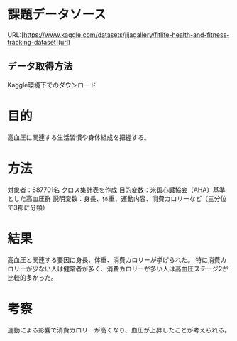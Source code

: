 # 課題データソース

URL:[https://www.kaggle.com/datasets/jijagallery/fitlife-health-and-fitness-tracking-dataset](url)

## データ取得方法

Kaggle環境下でのダウンロード

# 目的

高血圧に関連する生活習慣や身体組成を把握する。

# 方法
対象者：687701名
クロス集計表を作成
目的変数：米国心臓協会（AHA）基準とした高血圧群
説明変数：身長、体重、運動内容、消費カロリーなど（三分位で3郡に分類）

# 結果

高血圧と関連する要因に身長、体重、消費カロリーが挙げられた。
特に消費カロリーが少ない人は健常者が多く、消費カロリーが多い人は高血圧ステージ2が比較的多かった。

# 考察

運動による影響で消費カロリーが高くなり、血圧が上昇したことが考えられる。

